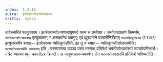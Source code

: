 ```yaml
---
index:  1.3.16
sutra:  इतरेतरान्योऽन्योपपदाच्च
vritti:  nyasa
---
```


उपोच्चारितं पदमुपपदम्। इतरेतरान्योऽन्यशब्दावुपपदे यस्य स तथोक्तः। अथोपपदग्रहणं किमर्थम्, `नेतरेतरान्योऽन्याभ्याम्` इत्युच्यताम् ? अशक्यमेवं वक्तुम्; एवं ह्युच्यमाने पञ्चमीनिर्देशात् `तस्मादित्युत्तरस्य` (1.1.67) इत्युत्तरस्यैव स्यात्-- इतरेतरस्य व्यतिलुनन्तीति, इह तु न स्यात्-- व्यतिलुनन्तीतरेतरस्येति।
`परस्परोपपदाच्चेति वक्तव्यम्` इति। परस्परशब्द उपपदं यस्य तस्मात् प्रतिषेधो भवतीत्येतदर्थरूपं व्याख्येयमित्यर्थः। तत्रेदं व्याख्यानम्- चकारोऽत्र क्रियते। स चानुक्तसमच्चयार्थः। तेन परस्परोपपदादपि प्रतिषेधो भविष्यतीति।

